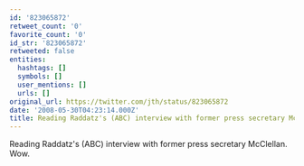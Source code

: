 ```yaml
---
id: '823065872'
retweet_count: '0'
favorite_count: '0'
id_str: '823065872'
retweeted: false
entities:
  hashtags: []
  symbols: []
  user_mentions: []
  urls: []
original_url: https://twitter.com/jth/status/823065872
date: '2008-05-30T04:23:14.000Z'
title: Reading Raddatz's (ABC) interview with former press secretary McClellan. Wow.
---
```


Reading Raddatz's (ABC) interview with former press secretary McClellan. Wow.